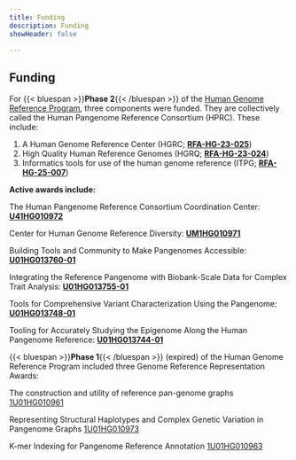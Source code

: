 ```yaml
---
title: Funding
description: Funding
showHeader: false

---
```


## Funding

For {{< bluespan >}}**Phase 2**{{< /bluespan >}} of the [Human Genome Reference Program](https://www.genome.gov/Funded-Programs-Projects/Human-Genome-Reference-Program), three components were funded. They are collectively called the Human Pangenome Reference Consortium (HPRC).  These include:

1. A Human Genome Reference Center (HGRC; [**RFA-HG-23-025**](https://grants.nih.gov/grants/guide/rfa-files/RFA-HG-23-025.html))  
2. High Quality Human Reference Genomes (HGRQ; [**RFA-HG-23-024**](https://grants.nih.gov/grants/guide/rfa-files/RFA-HG-23-024.html))  
3. Informatics tools for use of the human genome reference (ITPG; [**RFA-HG-25-007**](https://grants.nih.gov/grants/guide/rfa-files/RFA-HG-25-007.html))

**Active awards include:**

The Human Pangenome Reference Consortium Coordination Center: [**U41HG010972**](https://reporter.nih.gov/search/UkVuZKBwu0mvAXWVo4R-JQ/project-details/10907973)

Center for Human Genome Reference Diversity: [**UM1HG010971**](https://reporter.nih.gov/search/cugV7XQaDEyodTw7Ge62ig/project-details/10908090)

Building Tools and Community to Make Pangenomes Accessible: [**U01HG013760-01**](https://reporter.nih.gov/search/uiO5anpTS0Cl7jFJopKetQ/project-details/10978097)

Integrating the Reference Pangenome with Biobank-Scale Data for Complex Trait Analysis: [**U01HG013755-01**](https://reporter.nih.gov/search/JhN1Nj6oZEGWvA-cLzSFug/project-details/10977573)

Tools for Comprehensive Variant Characterization Using the Pangenome: [**U01HG013748-01**](https://reporter.nih.gov/search/n5tqw8c_0Ueqk5SMVueslw/project-details/10976565)

Tooling for Accurately Studying the Epigenome Along the Human Pangenome Reference: [**U01HG013744-01**](https://reporter.nih.gov/search/-b_RoCPZZE2Y3VPOa26e3w/project-details/10976065) <br>

{{< bluespan >}}**Phase 1**{{< /bluespan >}} (expired) of the Human Genome Reference Program included three Genome Reference Representation Awards:

The construction and utility of reference pan-genome graphs [1U01HG010961](https://reporter.nih.gov/search/5roK6KHDwkqyenKilhf4JA/project-details/9904877)

Representing Structural Haplotypes and Complex Genetic Variation in Pangenome Graphs [1U01HG010973](https://reporter.nih.gov/project-details/9906038)

K-mer Indexing for Pangenome Reference Annotation [1U01HG010963](https://reporter.nih.gov/project-details/9905108)
